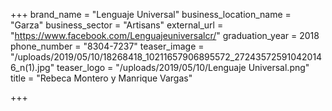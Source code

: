 +++
brand_name = "Lenguaje Universal"
business_location_name = "Garza"
business_sector = "Artisans"
external_url = "https://www.facebook.com/Lenguajeuniversalcr/"
graduation_year = 2018
phone_number = "8304-7237"
teaser_image = "/uploads/2019/05/10/18268418_10211657906895572_272435725910420146_n(1).jpg"
teaser_logo = "/uploads/2019/05/10/Lenguaje Universal.png"
title = "Rebeca Montero y Manrique Vargas"

+++
